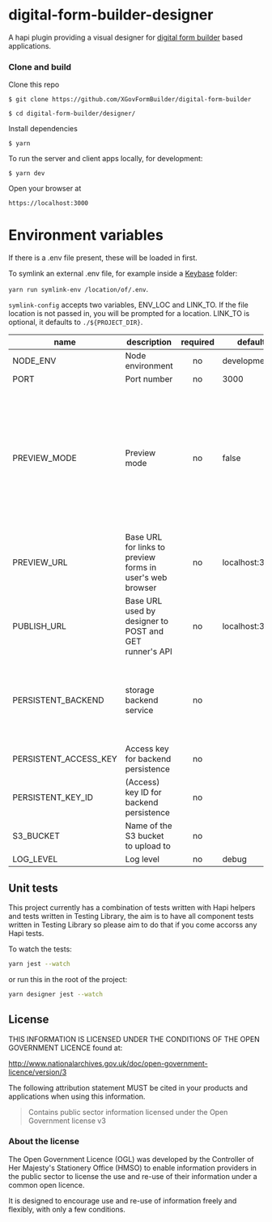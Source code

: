 # digital-form-builder-designer

A hapi plugin providing a visual designer for [digital form builder](https://github.com/DEFRA/digital-form-builder) based applications.

### Clone and build

Clone this repo

`$ git clone https://github.com/XGovFormBuilder/digital-form-builder`

`$ cd digital-form-builder/designer/`

Install dependencies

`$ yarn`

To run the server and client apps locally, for development:

`$ yarn dev`

Open your browser at

`https://localhost:3000`

# Environment variables

If there is a .env file present, these will be loaded in first.

To symlink an external .env file, for example inside a [Keybase](https://keybase.io) folder:

`yarn run symlink-env /location/of/.env`.

`symlink-config` accepts two variables, ENV_LOC and LINK_TO. If the file location is not passed in, you will be prompted for a location.
LINK_TO is optional, it defaults to `./${PROJECT_DIR}`.

| name                  | description                                               | required | default        |            valid            |                                                                   notes                                                                   |
| --------------------- | --------------------------------------------------------- | :------: | -------------- | :-------------------------: | :---------------------------------------------------------------------------------------------------------------------------------------: |
| NODE_ENV              | Node environment                                          |    no    | development    | development,test,production |                                                                                                                                           |
| PORT                  | Port number                                               |    no    | 3000           |                             |                                                                                                                                           |
| PREVIEW_MODE          | Preview mode                                              |    no    | false          |                             | This should only be used in a dev or testing environment. Setting true will allow POST requests from the designer to add or mutate forms. |
| PREVIEW_URL           | Base URL for links to preview forms in user's web browser |    no    | localhost:3009 |                             |
| PUBLISH_URL           | Base URL used by designer to POST and GET runner's API    |    no    | localhost:3009 |                             |
| PERSISTENT_BACKEND    | storage backend service                                   |    no    |                |           s3,blob           |                              currently only s3 integration is properly supported. blob (or none) is stubbed.                              |
| PERSISTENT_ACCESS_KEY | Access key for backend persistence                        |    no    |                |                             |                                                                                                                                           |
| PERSISTENT_KEY_ID     | (Access) key ID for backend persistence                   |    no    |                |                             |                                                                                                                                           |
| S3_BUCKET             | Name of the S3 bucket to upload to                        |    no    |                |                             |                                                                                                                                           |
| LOG_LEVEL             | Log level                                                 |    no    | debug          |   trace,debug,info,error    |                                                                                                                                           |

## Unit tests

This project currently has a combination of tests written with Hapi helpers and tests written in Testing Library, the aim is to have all component tests written in Testing Library so please aim to do that if you come accorss any Hapi tests.

To watch the tests:
```sh
yarn jest --watch
```

or run this in the root of the project:
```sh
yarn designer jest --watch
```
## License

THIS INFORMATION IS LICENSED UNDER THE CONDITIONS OF THE OPEN GOVERNMENT LICENCE found at:

http://www.nationalarchives.gov.uk/doc/open-government-licence/version/3

The following attribution statement MUST be cited in your products and applications when using this information.

> Contains public sector information licensed under the Open Government license v3

### About the license

The Open Government Licence (OGL) was developed by the Controller of Her Majesty's Stationery Office (HMSO) to enable information providers in the public sector to license the use and re-use of their information under a common open licence.

It is designed to encourage use and re-use of information freely and flexibly, with only a few conditions.
